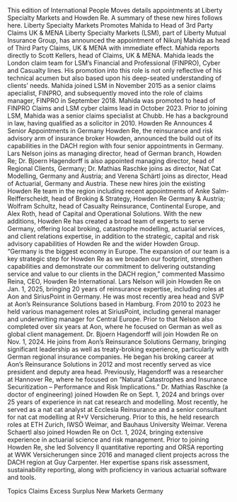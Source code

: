 This edition of International People Moves details appointments at Liberty Specialty Markets and Howden Re.
A summary of these new hires follows here.
Liberty Specialty Markets Promotes Mahida to Head of 3rd Party Claims UK & MENA
Liberty Specialty Markets (LSM), part of Liberty Mutual Insurance Group, has announced the appointment of Nikunj Mahida as head of Third Party Claims, UK & MENA with immediate effect. Mahida reports directly to Scott Kellers, head of Claims, UK & MENA.
Mahida leads the London claim team for LSM’s Financial and Professional (FINPRO), Cyber and Casualty lines. His promotion into this role is not only reflective of his technical acumen but also based upon his deep-seated understanding of clients’ needs.
Mahida joined LSM in November 2015 as a senior claims apecialist, FINPRO, and subsequently moved into the role of claims manager, FINPRO in September 2018. Mahida was promoted to head of FINPRO Claims and LSM cyber claims lead in October 2023.
Prior to joining LSM, Mahida was a senior claims specialist at Chubb. He has a background in law, having qualified as a solicitor in 2010.
Howden Re Announces 4 Senior Appointments in Germany
Howden Re, the reinsurance and risk advisory arm of insurance broker Howden, announced the build out of its capabilities in the DACH region with four senior appointments in Germany.
Lars Nelson joins as managing director, head of German branch, Howden Re; Dr. Bjoern Hagendorff is also appointed managing director, head of Regional Clients, Germany; Dr. Mathias Raschke joins as director, Nat Cat Modelling, Germany and Austria; and Verena Schärtl joins as director, Head of Actuarial, Germany and Austria.
These new hires join the existing Howden Re team in the region including recent appointments of Anke Salm-Reifferscheidt, head of Broking & Strategy, Howden Re Germany & Austria; Wolfram Schultz, head of Casualty Reinsurance, Continental Europe, and Alex Roth, head of Capital and Operational Solutions. With the new additions, Howden Re has created a broad team of experts to serve Germany, offering local broking, catastrophe modelling, actuarial services, and client relations expertise, in addition to the strategic, capital and risk advisory capabilities of Howden Re and the wider Howden Group.
“Germany is the biggest economy in Europe. The expansion of our team is a key strategic step for Howden Re as we broaden our footprint, strengthen capabilities and demonstrate our commitment to delivering outstanding service and value to our clients in the DACH region,” commented Massimo Reina, CEO, Howden Re International.
Lars Nelson will join Howden Re on Jan. 1, 2025, bringing 20 years of reinsurance expertise, including roles at Aon and SiriusPoint in Germany. He was most recently area head and SVP at Aon’s Reinsurance Solutions based in Hamburg. From 2010 to 2023 he held various management roles at SiriusPoint, including general manager and underwriting manager for Central Europe. Prior to that Nelson also completed over six years at Aon, where he focused on German as well as global client management.
Dr. Bjoern Hagendorff will join Howden Re on Nov. 1, 2024. He joins from Aon’s Reinsurance Solutions Germany, bringing significant leadership as well as treaty-broking experience, particularly with German regional insurance companies. He began his broking career at Aon’s Reinsurance Solutions in 2012 and most recently served as vice president and deputy area head. Previously, Hagendorff was a researcher at Hannover Re, where he focused on “Natural Catastrophes and Insurance Securitization – Performance and Risk Implications.”
Dr. Mathias Raschke (a doctor of engineering) joined Howden Re on Sept. 1, 2024 and brings over 25 years of experience in nat cat research and modelling. Most recently, he served as a nat cat analyst at Ecclesia Reinsurance and a senior consultant for nat cat modelling at R+V Versicherung. Prior to this, he held research roles at ETH Zurich, IWSÖ Weimar, and Bauhaus University Weimar.
Verena Schaertl also joined Howden Re on Oct. 1, 2024, bringing extensive experience in actuarial science and risk management. Prior to joining Howden Re, she led Solvency II quantitative reporting and ORSA reporting at WWK Versicherungen since 2016 and managed client projects across the DACH region at Guy Carpenter. Her expertise spans risk assessment, sustainability reporting, along with proficiency in various actuarial software and tools.

Topics
Claims
Excess Surplus
New Markets
Germany
